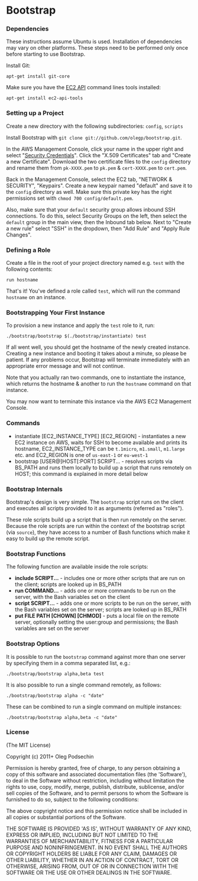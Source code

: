 # Bootstrap

### Dependencies

These instructions assume Ubuntu is used. Installation of dependencies may vary on other platforms. These steps need to be performed only once before starting to use Bootstrap.

Install Git:

    apt-get install git-core


Make sure you have the [EC2 API](https://help.ubuntu.com/community/EC2StartersGuide) command lines tools installed:

    apt-get install ec2-api-tools
    

### Setting up a Project

Create a new directory with the following subdirectories: `config`, `scripts`

Install Bootstrap with `git clone git://github.com/olegp/bootstrap.git`.

In the AWS Management Console, click your name in the upper right and select "[Security Credentials](https://aws-portal.amazon.com/gp/aws/developer/account/index.html?ie=UTF8&action=access-keyp_endpoint)". 
Click the "X.509 Certificates" tab and "Create a new Certificate". Download the two certificate files to the `config` directory and rename them from `pk-XXXX.pem` to `pk.pem` & `cert-XXXX.pem` to `cert.pem`.

Back in the Management Console, select the EC2 tab, "NETWORK & SECURITY", "Keypairs". Create a new keypair named "default" and save it to the `config` directory as well. Make sure this private key has the right permissions set with `chmod 700 config/default.pem`.

Also, make sure that your `default` security group allows inbound SSH connections. To do this, select Security Groups on the left, then select the `default` group in the main view, then the Inbound tab below. Next to "Create a new rule" select "SSH" in the dropdown, then "Add Rule" and "Apply Rule Changes".

### Defining a Role

Create a file in the root of your project directory named e.g. `test` with the following contents:

    run hostname

That's it! You've defined a role called `test`, which will run the command `hostname` on an instance.


### Bootstrapping Your First Instance

To provision a new instance and apply the `test` role to it, run:

    ./bootstrap/bootstrap $(./bootstrap/instantiate) test
    
If all went well, you should get the hostname of the newly created instance. Creating a new instance and booting it takes about a minute, so please be patient. If any problems occur, Bootstrap will terminate immediately with an appropriate error message and will not continue.

Note that you actually ran two commands, one to instantiate the instance, which returns the hostname & another to run the `hostname` command on that instance.

You may now want to terminate this instance via the AWS EC2 Management Console.

### Commands

  * instantiate [EC2_INSTANCE_TYPE] [EC2_REGION] - instantiates a new EC2 instance on AWS, waits for SSH to become available and prints its hostname, EC2_INSTANCE_TYPE can be `t.1micro`, `m1.small`, `m1.large` etc. and EC2_REGION is one of `us-east-1` or `eu-west-1`
  * bootstrap [USER@]HOST[:PORT] SCRIPT... - resolves scripts via BS_PATH and runs them locally to build up a script that runs remotely on HOST; this command is explained in more detail below

### Bootstrap Internals

Bootstrap's design is very simple. The `bootstrap` script runs on the client and executes all scripts provided to it as arguments (referred as "roles"). 

These role scripts build up a script that is then run remotely on the server. Because the role scripts are run within the context of the bootstrap script (via `source`), they have access to a number of Bash functions which make it easy to build up the remote script.

### Bootstrap Functions

The following function are available inside the role scripts:

  * **include SCRIPT...** - includes one or more other scripts that are run on the client; scripts are looked up in BS_PATH
  * **run COMMAND...** - adds one or more commands to be run on the server, with the Bash variables set on the client
  * **script SCRIPT...** - adds one or more scripts to be run on the server, with the Bash variables set on the server; scripts are looked up in BS_PATH
  * **put FILE PATH [CHOWN] [CHMOD]** - puts a local file on the remote server, optionally setting the user:group and permissions; the Bash variables are set on the server

### Bootstrap Options

It is possible to run the `bootstrap` command against more than one server by specifying them in a comma separated list, e.g.:

    ./bootstrap/bootstrap alpha,beta test

It is also possible to run a single command remotely, as follows:

    ./bootstrap/bootstrap alpha -c "date"

These can be combined to run a single command on multiple instances:

    ./bootstrap/bootstrap alpha,beta -c "date" 

### License 

(The MIT License)

Copyright (c) 2011+ Oleg Podsechin

Permission is hereby granted, free of charge, to any person obtaining
a copy of this software and associated documentation files (the
'Software'), to deal in the Software without restriction, including
without limitation the rights to use, copy, modify, merge, publish,
distribute, sublicense, and/or sell copies of the Software, and to
permit persons to whom the Software is furnished to do so, subject to
the following conditions:

The above copyright notice and this permission notice shall be
included in all copies or substantial portions of the Software.

THE SOFTWARE IS PROVIDED 'AS IS', WITHOUT WARRANTY OF ANY KIND,
EXPRESS OR IMPLIED, INCLUDING BUT NOT LIMITED TO THE WARRANTIES OF
MERCHANTABILITY, FITNESS FOR A PARTICULAR PURPOSE AND NONINFRINGEMENT.
IN NO EVENT SHALL THE AUTHORS OR COPYRIGHT HOLDERS BE LIABLE FOR ANY
CLAIM, DAMAGES OR OTHER LIABILITY, WHETHER IN AN ACTION OF CONTRACT,
TORT OR OTHERWISE, ARISING FROM, OUT OF OR IN CONNECTION WITH THE
SOFTWARE OR THE USE OR OTHER DEALINGS IN THE SOFTWARE.


